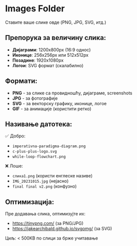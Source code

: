 # Images Folder

Ставите ваше слике овде (PNG, JPG, SVG, итд.)

## Препорука за величину слика:

- **Дијаграми**: 1200x800px (16:9 однос)
- **Иконице**: 256x256px или 512x512px
- **Позадине**: 1920x1080px
- **Логои**: SVG формат (скалабилно)

## Формати:

- **PNG** - за слике са провидношћу, дијаграме, screenshots
- **JPG** - за фотографије
- **SVG** - за векторску графику, иконице, логое
- **GIF** - за анимације (користити ретко)

## Називање датотека:

✅ Добро:
- `imperativna-paradigma-diagram.png`
- `c-plus-plus-logo.svg`
- `while-loop-flowchart.png`

❌ Лоше:
- `слика1.png` (користи енглеске називе)
- `IMG_20231015.jpg` (нејасно)
- `final final v2.png` (конфузно)

## Оптимизација:

Пре додавања слика, оптимизујте их:
- https://tinypng.com/ (за PNG/JPG)
- https://jakearchibald.github.io/svgomg/ (за SVG)

Циљ: < 500KB по слици за брже учитавање
